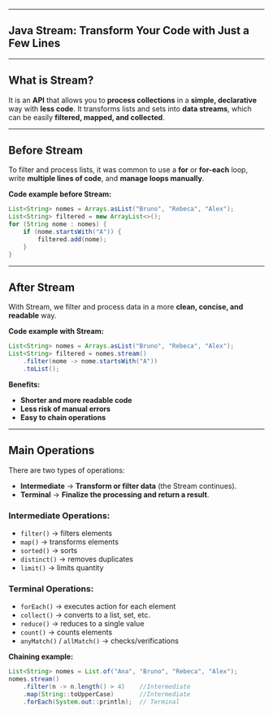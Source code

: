
-----

## **Java Stream: Transform Your Code with Just a Few Lines**

-----

## **What is Stream?**

It is an **API** that allows you to **process collections** in a **simple, declarative** way with **less code**. It transforms lists and sets into **data streams**, which can be easily **filtered, mapped, and collected**.

-----

## **Before Stream**

To filter and process lists, it was common to use a **for** or **for-each** loop, write **multiple lines of code**, and **manage loops manually**.

**Code example before Stream:**

```java
List<String> nomes = Arrays.asList("Bruno", "Rebeca", "Alex");
List<String> filtered = new ArrayList<>();
for (String nome : nomes) {
    if (nome.startsWith("A")) {
        filtered.add(nome);
    }
}
```

-----

## **After Stream**

With Stream, we filter and process data in a more **clean, concise, and readable** way.

**Code example with Stream:**

```java
List<String> nomes = Arrays.asList("Bruno", "Rebeca", "Alex");
List<String> filtered = nomes.stream()
    .filter(nome -> nome.startsWith("A"))
    .toList();
```

**Benefits:**

  * **Shorter and more readable code**
  * **Less risk of manual errors**
  * **Easy to chain operations**

-----

## **Main Operations**

There are two types of operations:

  * **Intermediate** $\rightarrow$ **Transform or filter data** (the Stream continues).
  * **Terminal** $\rightarrow$ **Finalize the processing and return a result**.

### **Intermediate Operations:**

  * `filter()` $\rightarrow$ filters elements
  * `map()` $\rightarrow$ transforms elements
  * `sorted()` $\rightarrow$ sorts
  * `distinct()` $\rightarrow$ removes duplicates
  * `limit()` $\rightarrow$ limits quantity

### **Terminal Operations:**

  * `forEach()` $\rightarrow$ executes action for each element
  * `collect()` $\rightarrow$ converts to a list, set, etc.
  * `reduce()` $\rightarrow$ reduces to a single value
  * `count()` $\rightarrow$ counts elements
  * `anyMatch()` / `allMatch()` $\rightarrow$ checks/verifications

**Chaining example:**

```java
List<String> nomes = List.of("Ana", "Bruno", "Rebeca", "Alex");
nomes.stream()
    .filter(n -> n.length() > 4)    //Intermediate
    .map(String::toUpperCase)       //Intermediate
    .forEach(System.out::println);  // Terminal
```
